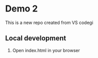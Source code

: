 # Demo 2 

This is a new repo created from VS codegi

## Local development

1. Open index.html in your browser
